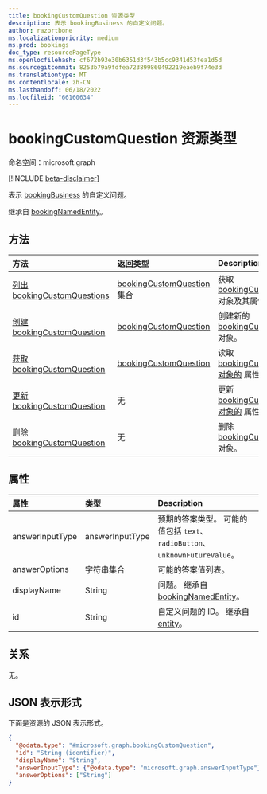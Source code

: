 ```yaml
---
title: bookingCustomQuestion 资源类型
description: 表示 bookingBusiness 的自定义问题。
author: razortbone
ms.localizationpriority: medium
ms.prod: bookings
doc_type: resourcePageType
ms.openlocfilehash: cf672b93e30b6351d3f543b5cc9341d53fea1d5d
ms.sourcegitcommit: 8253b79a9fdfea723899860492219eaeb9f74e3d
ms.translationtype: MT
ms.contentlocale: zh-CN
ms.lasthandoff: 06/18/2022
ms.locfileid: "66160634"
---
```

# <a name="bookingcustomquestion-resource-type"></a>bookingCustomQuestion 资源类型

命名空间：microsoft.graph

[!INCLUDE [beta-disclaimer](../../includes/beta-disclaimer.md)]

表示 [bookingBusiness](bookingbusiness.md) 的自定义问题。

继承自 [bookingNamedEntity](../resources/bookingnamedentity.md)。

## <a name="methods"></a>方法

| 方法                                                                         | 返回类型                                                               | Description                                                                                                       |
| :----------------------------------------------------------------------------- | :------------------------------------------------------------------------ | :---------------------------------------------------------------------------------------------------------------- |
| [列出 bookingCustomQuestions](../api/bookingbusiness-list-customquestions.md)            | [bookingCustomQuestion](../resources/bookingcustomquestion.md) 集合 | 获取 [bookingCustomQuestion](../resources/bookingcustomquestion.md) 对象及其属性的列表。    |
| [创建 bookingCustomQuestion](../api/bookingbusiness-post-customquestions.md) | [bookingCustomQuestion](../resources/bookingcustomquestion.md)            | 创建新的 [bookingCustomQuestion](../resources/bookingcustomquestion.md) 对象。                               |
| [获取 bookingCustomQuestion](../api/bookingcustomquestion-get.md)               | [bookingCustomQuestion](../resources/bookingcustomquestion.md)            | 读取 [bookingCustomQuestion 对象的](../resources/bookingcustomquestion.md) 属性和关系。 |
| [更新 bookingCustomQuestion](../api/bookingcustomquestion-update.md)         | 无     | 更新 [bookingCustomQuestion 对象的](../resources/bookingcustomquestion.md) 属性。                 |
| [删除 bookingCustomQuestion](../api/bookingcustomquestion-delete.md)         | 无                                                                      | 删除 [bookingCustomQuestion](../resources/bookingcustomquestion.md) 对象。                                  |

## <a name="properties"></a>属性

| 属性        | 类型              | Description                                                                                               |
| :-------------- | :---------------- | :-------------------------------------------------------------------------------------------------------- |
| answerInputType | answerInputType   | 预期的答案类型。 可能的值包括 `text`、`radioButton`、`unknownFutureValue`。     |
| answerOptions   | 字符串集合 | 可能的答案值列表。                                                                    |
| displayName     | String            | 问题。 继承自 [bookingNamedEntity](../resources/bookingnamedentity.md)。 |
| id              | String            | 自定义问题的 ID。 继承自 [entity](../resources/entity.md)。                           |

## <a name="relationships"></a>关系

无。

## <a name="json-representation"></a>JSON 表示形式

下面是资源的 JSON 表示形式。

<!-- {
  "blockType": "resource",
  "keyProperty": "id",
  "@odata.type": "microsoft.graph.bookingCustomQuestion",
  "baseType": "microsoft.graph.bookingNamedEntity",
  "openType": false
}
-->

```json
{
  "@odata.type": "#microsoft.graph.bookingCustomQuestion",
  "id": "String (identifier)",
  "displayName": "String",
  "answerInputType": {"@odata.type": "microsoft.graph.answerInputType"},
  "answerOptions": ["String"]
}
```
